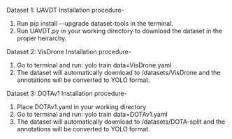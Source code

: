 Dataset 1: UAVDT
Installation procedure-

1. Run pip install --upgrade dataset-tools in the terminal.
2. Run UAVDT.py in your working directory to download the dataset in the proper heirarchy.

Dataset 2: VisDrone
Installation procedure-

1. Go to terminal and run: yolo train data=VisDrone.yaml
2. The dataset will automatically download to /datasets/VisDrone and the annotations will be converted to YOLO format.

Dataset 3: DOTAv1
Installation procedure-

1. Place DOTAv1.yaml in your working directory
2. Go to terminal and run: yolo train data=DOTAv1.yaml
3. The dataset will automatically download to /datasets/DOTA-split and the annotations will be converted to YOLO format.




